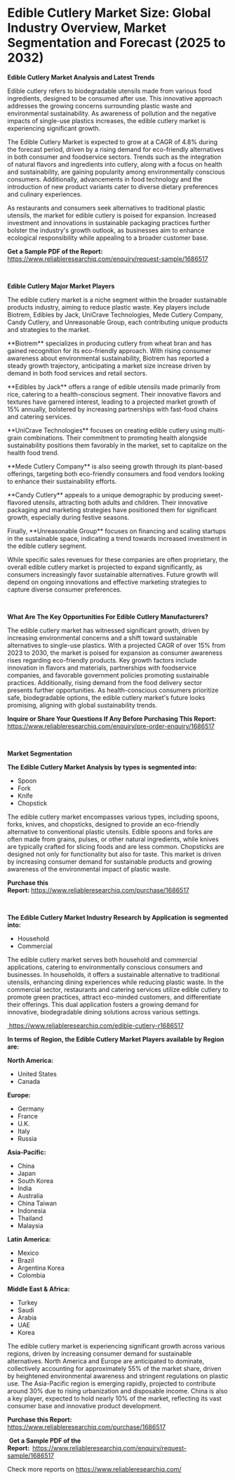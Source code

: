 <p><h1>Edible Cutlery Market Size: Global Industry Overview, Market Segmentation and Forecast (2025 to 2032)</h1></p><p><strong>Edible Cutlery Market Analysis and Latest Trends</strong></p>
<p><p>Edible cutlery refers to biodegradable utensils made from various food ingredients, designed to be consumed after use. This innovative approach addresses the growing concerns surrounding plastic waste and environmental sustainability. As awareness of pollution and the negative impacts of single-use plastics increases, the edible cutlery market is experiencing significant growth. </p><p>The Edible Cutlery Market is expected to grow at a CAGR of 4.8% during the forecast period, driven by a rising demand for eco-friendly alternatives in both consumer and foodservice sectors. Trends such as the integration of natural flavors and ingredients into cutlery, along with a focus on health and sustainability, are gaining popularity among environmentally conscious consumers. Additionally, advancements in food technology and the introduction of new product variants cater to diverse dietary preferences and culinary experiences. </p><p>As restaurants and consumers seek alternatives to traditional plastic utensils, the market for edible cutlery is poised for expansion. Increased investment and innovations in sustainable packaging practices further bolster the industry's growth outlook, as businesses aim to enhance ecological responsibility while appealing to a broader customer base.</p></p>
<p><strong>Get a Sample PDF of the Report:&nbsp;</strong> <a href="https://www.reliableresearchiq.com/enquiry/request-sample/1686517?utm_campaign=1170&utm_medium=2&utm_source=Github&utm_content=ia&utm_term=07022025&utm_id=edible-cutlery">https://www.reliableresearchiq.com/enquiry/request-sample/1686517</a></p>
<p>&nbsp;</p>
<p><strong>Edible Cutlery Major Market Players</strong></p>
<p><p>The edible cutlery market is a niche segment within the broader sustainable products industry, aiming to reduce plastic waste. Key players include Biotrem, Edibles by Jack, UniCrave Technologies, Mede Cutlery Company, Candy Cutlery, and Unreasonable Group, each contributing unique products and strategies to the market.</p><p>**Biotrem** specializes in producing cutlery from wheat bran and has gained recognition for its eco-friendly approach. With rising consumer awareness about environmental sustainability, Biotrem has reported a steady growth trajectory, anticipating a market size increase driven by demand in both food services and retail sectors.</p><p>**Edibles by Jack** offers a range of edible utensils made primarily from rice, catering to a health-conscious segment. Their innovative flavors and textures have garnered interest, leading to a projected market growth of 15% annually, bolstered by increasing partnerships with fast-food chains and catering services.</p><p>**UniCrave Technologies** focuses on creating edible cutlery using multi-grain combinations. Their commitment to promoting health alongside sustainability positions them favorably in the market, set to capitalize on the health food trend. </p><p>**Mede Cutlery Company** is also seeing growth through its plant-based offerings, targeting both eco-friendly consumers and food vendors looking to enhance their sustainability efforts.</p><p>**Candy Cutlery** appeals to a unique demographic by producing sweet-flavored utensils, attracting both adults and children. Their innovative packaging and marketing strategies have positioned them for significant growth, especially during festive seasons.</p><p>Finally, **Unreasonable Group** focuses on financing and scaling startups in the sustainable space, indicating a trend towards increased investment in the edible cutlery segment.</p><p>While specific sales revenues for these companies are often proprietary, the overall edible cutlery market is projected to expand significantly, as consumers increasingly favor sustainable alternatives. Future growth will depend on ongoing innovations and effective marketing strategies to capture diverse consumer preferences.</p></p>
<p>&nbsp;</p>
<p><strong>What Are The Key Opportunities For Edible Cutlery Manufacturers?</strong></p>
<p><p>The edible cutlery market has witnessed significant growth, driven by increasing environmental concerns and a shift toward sustainable alternatives to single-use plastics. With a projected CAGR of over 15% from 2023 to 2030, the market is poised for expansion as consumer awareness rises regarding eco-friendly products. Key growth factors include innovation in flavors and materials, partnerships with foodservice companies, and favorable government policies promoting sustainable practices. Additionally, rising demand from the food delivery sector presents further opportunities. As health-conscious consumers prioritize safe, biodegradable options, the edible cutlery market's future looks promising, aligning with global sustainability trends.</p></p>
<p><strong>Inquire or Share Your Questions If Any Before Purchasing This Report:</strong> <a href="https://www.reliableresearchiq.com/enquiry/pre-order-enquiry/1686517?utm_campaign=1170&utm_medium=2&utm_source=Github&utm_content=ia&utm_term=07022025&utm_id=edible-cutlery">https://www.reliableresearchiq.com/enquiry/pre-order-enquiry/1686517</a></p>
<p>&nbsp;</p>
<p><strong>Market Segmentation</strong></p>
<p><strong>The Edible Cutlery Market Analysis by types is segmented into:</strong></p>
<p><ul><li>Spoon</li><li>Fork</li><li>Knife</li><li>Chopstick</li></ul></p>
<p><p>The edible cutlery market encompasses various types, including spoons, forks, knives, and chopsticks, designed to provide an eco-friendly alternative to conventional plastic utensils. Edible spoons and forks are often made from grains, pulses, or other natural ingredients, while knives are typically crafted for slicing foods and are less common. Chopsticks are designed not only for functionality but also for taste. This market is driven by increasing consumer demand for sustainable products and growing awareness of the environmental impact of plastic waste.</p></p>
<p><strong>Purchase this Report:&nbsp;</strong><a href="https://www.reliableresearchiq.com/purchase/1686517?utm_campaign=1170&utm_medium=2&utm_source=Github&utm_content=ia&utm_term=07022025&utm_id=edible-cutlery">https://www.reliableresearchiq.com/purchase/1686517</a></p>
<p>&nbsp;</p>
<p><strong>The Edible Cutlery Market Industry Research by Application is segmented into:</strong></p>
<p><ul><li>Household</li><li>Commercial</li></ul></p>
<p><p>The edible cutlery market serves both household and commercial applications, catering to environmentally conscious consumers and businesses. In households, it offers a sustainable alternative to traditional utensils, enhancing dining experiences while reducing plastic waste. In the commercial sector, restaurants and catering services utilize edible cutlery to promote green practices, attract eco-minded customers, and differentiate their offerings. This dual application fosters a growing demand for innovative, biodegradable dining solutions across various settings.</p></p>
<p><a href="https://www.reliableresearchiq.com/edible-cutlery-r1686517?utm_campaign=1170&utm_medium=2&utm_source=Github&utm_content=ia&utm_term=07022025&utm_id=edible-cutlery">&nbsp;https://www.reliableresearchiq.com/edible-cutlery-r1686517</a></p>
<p><strong>In terms of Region, the Edible Cutlery Market Players available by Region are:</strong></p>
<p>
    <p> <strong> North America: </strong>
        <ul>
            <li>United States</li>
            <li>Canada</li>
        </ul>
        </p> 
    <p> <strong> Europe: </strong>
        <ul>
            <li>Germany</li>
            <li>France</li>
            <li>U.K.</li>
            <li>Italy</li>
            <li>Russia</li>
        </ul>
        </p> 
    <p> <strong> Asia-Pacific: </strong>
        <ul>
            <li>China</li>
            <li>Japan</li>
            <li>South Korea</li>
            <li>India</li>
            <li>Australia</li>
            <li>China Taiwan</li>
            <li>Indonesia</li>
            <li>Thailand</li>
            <li>Malaysia</li>
        </ul>
        </p> 
    <p> <strong> Latin America: </strong>
        <ul>
            <li>Mexico</li>
            <li>Brazil</li>
            <li>Argentina Korea</li>
            <li>Colombia</li>
        </ul>
        </p> 
    <p> <strong> Middle East & Africa: </strong>
        <ul>
            <li>Turkey</li>
            <li>Saudi</li>
            <li>Arabia</li>
            <li>UAE</li>
            <li>Korea</li>
        </ul>
    </p>
    </p>
<p><p>The edible cutlery market is experiencing significant growth across various regions, driven by increasing consumer demand for sustainable alternatives. North America and Europe are anticipated to dominate, collectively accounting for approximately 55% of the market share, driven by heightened environmental awareness and stringent regulations on plastic use. The Asia-Pacific region is emerging rapidly, projected to contribute around 30% due to rising urbanization and disposable income. China is also a key player, expected to hold nearly 10% of the market, reflecting its vast consumer base and innovative product development.</p></p>
<p><strong>Purchase this Report: </strong><a href="https://www.reliableresearchiq.com/purchase/1686517?utm_campaign=1170&utm_medium=2&utm_source=Github&utm_content=ia&utm_term=07022025&utm_id=edible-cutlery">https://www.reliableresearchiq.com/purchase/1686517</a></p>
<p>&nbsp;<strong>Get a Sample PDF of the Report:&nbsp;&nbsp;</strong><a href="https://www.reliableresearchiq.com/enquiry/request-sample/1686517?utm_campaign=1170&utm_medium=2&utm_source=Github&utm_content=ia&utm_term=07022025&utm_id=edible-cutlery">https://www.reliableresearchiq.com/enquiry/request-sample/1686517</a></p>
<p><strong></strong></p>
<p>Check more reports on <a href="https://www.reliableresearchiq.com/?utm_campaign=1170&utm_medium=2&utm_source=Github&utm_content=ia&utm_term=07022025&utm_id=edible-cutlery">https://www.reliableresearchiq.com/</a></p>